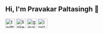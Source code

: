 ## Hi, I'm Pravakar Paltasingh 👋

<p align="left">
  <img width="30" height="30" src="https://img.icons8.com/fluency/48/twitter.png" alt="twitter"/>
  <img width="30" height="30" src="https://img.icons8.com/fluency/48/linkedin.png" alt="linkedin"/>
  <img width="30" height="30" src="https://img.icons8.com/color/48/gmail-new.png" alt="gmail-new"/>
  <img width="30" height="30" src="https://img.icons8.com/fluency/48/instagram-new.png" alt="instagram-new"/>
</p>
